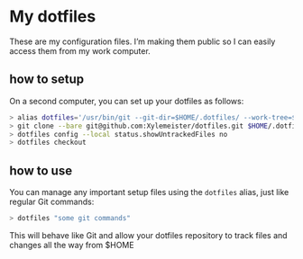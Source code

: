 # My dotfiles 

These are my configuration files. I’m making them public so I can easily access them from my work computer.



## how to setup 

On a second computer, you can set up your dotfiles as follows:

```bash
> alias dotfiles='/usr/bin/git --git-dir=$HOME/.dotfiles/ --work-tree=$HOME'
> git clone --bare git@github.com:Xylemeister/dotfiles.git $HOME/.dotfiles
> dotfiles config --local status.showUntrackedFiles no
> dotfiles checkout
```


## how to use 

You can manage any important setup files using the `dotfiles` alias, just like regular Git commands:

```bash
> dotfiles "some git commands"
```

This will behave like Git and allow your dotfiles repository to track files and changes all the way from $HOME
